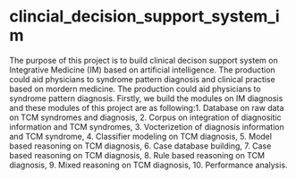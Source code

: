 # clincial_decision_support_system_im
The purpose of this project is to build clinical decison support system on Integrative Medicine (IM) based on artificial intelligence.  The production could aid physicians to syndrome pattern diagnosis and clinical practise based on mordern medicine. The production could aid physicians to syndrome pattern diagnosis. Firstly, we build the modules on IM diagnosis and these modules of this project are as following:1. Database on raw data on TCM syndromes and diagnosis, 2. Corpus on integration of diagnositic information and TCM syndromes, 3. Vocterizetion of diagnosis information and TCM syndrome, 4. Classifier modeling on TCM diagnosis, 5. Model based reasoning on TCM diagnosis, 6. Case database building, 7. Case based reasoning on TCM diagnosis, 8. Rule based reasoning on TCM diagnosis, 9. Mixed reasoning on TCM diagnosis, 10. Performance analysis.
